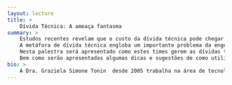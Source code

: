 ```yaml
---
layout: lecture
title: >
    Dívida Técnica: A ameaça fantasma
summary: >
    Estudos recentes revelam que o custo da dívida técnica pode chegar a $3 por linha de código, impactando em milhares de reais por projeto.
    A metáfora de dívida técnica engloba um importante problema da engenharia de software e essa  uma das razões pelas quais este campo tem recebido uma grande atenção nos últimos anos. Essa metáfora auxilia os desenvolvedores de software a refletirem sobre e a monitorarem a qualidade de software. A metáfora se refere a falhas no software (geralmente causadas por atalhos para economizar tempo) que podem afetar a futura manutenção e evolução do mesmo. A metáfora foi criada por Cunningham com o objetivo de melhorar a qualidade das entregas de software. Muitas vezes as dívidas técnicas não são conhecidas, monitoradas e nem geridas, resultando em um alto custo de manutenção ao longo do ciclo de vida do software.  Alguns estudos foram realizados em empresas ágeis de desenvolvimento de software, onde o impacto da dívida foi medido, formas, técnicas e ferramentas de como identificá-la, priorizá-la e geri-la foram testadas e avaliadas.
    Nesta palestra será apresentado como estes times gerem as dívidas técnicas, desafios, métricas, processos e ferramentas que podem auxiliar tal atividade.
    Bem como serão apresentadas algumas dicas e sugestões de como utilizá-las estrategicamente nos projetos.
bio: >
    A Dra. Graziela Simone Tonin  desde 2005 trabalha na área de tecnologia, começou em uma equipe que desenvolvia um RPG educacional. Trabalhou como desenvolvedora, analista, gerente de projetos e coordenadora de TI. Em 2009 fez parte do time que desenvolveu a primeira ferramenta para desenvolvimento de software ágil o FireScrum, onde também começou seus estudos no projeto Samsung sobre Dívida Técnica. Já palestrou em vários eventos no Brasil e no exterior, como Agile Trends, Agile Brazil, Hoje, Encontro Nacional de Mulheres na Tecnologia, Agile 2014,  XP 2017, PagSeguro, IBM e mais uma dezena de eventos na área de empreendedorismo, carreira e qualidade de software. Atua como pesquisadora desde 2009 e como professora desde de 2012. Ano em que recebeu o prêmio mundial da IBM, o IBM fellowship award. Também realiza consultoria na área de qualidade de software e métodos ágeis e auxilia startups a estruturarem seus projetos alinhados com as estratégias do negócio para que estejam preparadas para receber investimentos. Também faz parte do board da startup Uniom Team como pró bonus advisor.
---
```

